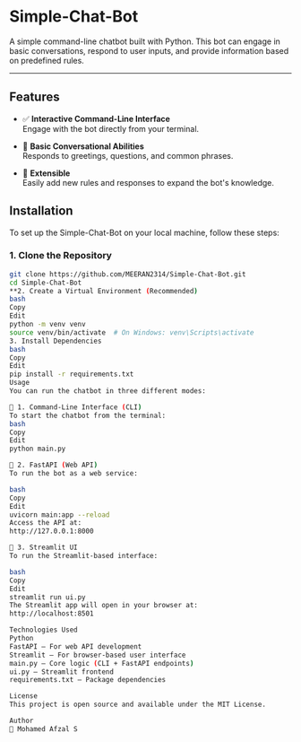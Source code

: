 # Simple-Chat-Bot

A simple command-line chatbot built with Python. This bot can engage in basic conversations, respond to user inputs, and provide information based on predefined rules.

---

## Features

- ✅ **Interactive Command-Line Interface**  
  Engage with the bot directly from your terminal.

- 💬 **Basic Conversational Abilities**  
  Responds to greetings, questions, and common phrases.

- 🔧 **Extensible**  
  Easily add new rules and responses to expand the bot's knowledge.

## Installation

To set up the Simple-Chat-Bot on your local machine, follow these steps:

### 1. Clone the Repository
```bash
git clone https://github.com/MEERAN2314/Simple-Chat-Bot.git
cd Simple-Chat-Bot
**2. Create a Virtual Environment (Recommended)
bash
Copy
Edit
python -m venv venv
source venv/bin/activate  # On Windows: venv\Scripts\activate
3. Install Dependencies
bash
Copy
Edit
pip install -r requirements.txt
Usage
You can run the chatbot in three different modes:

🔹 1. Command-Line Interface (CLI)
To start the chatbot from the terminal:
bash
Copy
Edit
python main.py

🔹 2. FastAPI (Web API)
To run the bot as a web service:

bash
Copy
Edit
uvicorn main:app --reload
Access the API at:
http://127.0.0.1:8000

🔹 3. Streamlit UI
To run the Streamlit-based interface:

bash
Copy
Edit
streamlit run ui.py
The Streamlit app will open in your browser at:
http://localhost:8501

Technologies Used
Python
FastAPI – For web API development
Streamlit – For browser-based user interface
main.py – Core logic (CLI + FastAPI endpoints)
ui.py – Streamlit frontend
requirements.txt – Package dependencies

License
This project is open source and available under the MIT License.

Author
👤 Mohamed Afzal S
